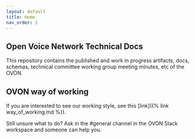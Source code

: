 ```yaml
---
layout: default
title: Home
nav_order: 1
---
```


## Open Voice Network Technical Docs

This repository contains the published and work in progress artifacts, docs, schemas, technical committee working group meeting minutes, etc of the OVON. 

## OVON way of working

If you are interested to see our working style, see this [link]({% link way_of_working.md %}).

Still unsure what to do? Ask in the #general channel in the OVON Slack workspace
and someone can help you.
